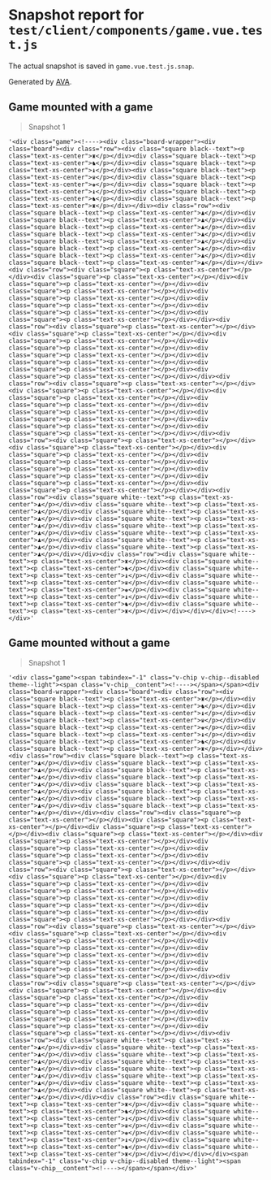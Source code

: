 # Snapshot report for `test/client/components/game.vue.test.js`

The actual snapshot is saved in `game.vue.test.js.snap`.

Generated by [AVA](https://ava.li).

## Game mounted with a game

> Snapshot 1

    '<div class="game"><!----><div class="board-wrapper"><div class="board"><div class="row"><div class="square black--text"><p class="text-xs-center">♜</p></div><div class="square black--text"><p class="text-xs-center">♞</p></div><div class="square black--text"><p class="text-xs-center">♝</p></div><div class="square black--text"><p class="text-xs-center">♛</p></div><div class="square black--text"><p class="text-xs-center">♚</p></div><div class="square black--text"><p class="text-xs-center">♝</p></div><div class="square black--text"><p class="text-xs-center">♞</p></div><div class="square black--text"><p class="text-xs-center">♜</p></div></div><div class="row"><div class="square black--text"><p class="text-xs-center">♟</p></div><div class="square black--text"><p class="text-xs-center">♟</p></div><div class="square black--text"><p class="text-xs-center">♟</p></div><div class="square black--text"><p class="text-xs-center">♟</p></div><div class="square black--text"><p class="text-xs-center">♟</p></div><div class="square black--text"><p class="text-xs-center">♟</p></div><div class="square black--text"><p class="text-xs-center">♟</p></div><div class="square black--text"><p class="text-xs-center">♟</p></div></div><div class="row"><div class="square"><p class="text-xs-center"></p></div><div class="square"><p class="text-xs-center"></p></div><div class="square"><p class="text-xs-center"></p></div><div class="square"><p class="text-xs-center"></p></div><div class="square"><p class="text-xs-center"></p></div><div class="square"><p class="text-xs-center"></p></div><div class="square"><p class="text-xs-center"></p></div><div class="square"><p class="text-xs-center"></p></div></div><div class="row"><div class="square"><p class="text-xs-center"></p></div><div class="square"><p class="text-xs-center"></p></div><div class="square"><p class="text-xs-center"></p></div><div class="square"><p class="text-xs-center"></p></div><div class="square"><p class="text-xs-center"></p></div><div class="square"><p class="text-xs-center"></p></div><div class="square"><p class="text-xs-center"></p></div><div class="square"><p class="text-xs-center"></p></div></div><div class="row"><div class="square"><p class="text-xs-center"></p></div><div class="square"><p class="text-xs-center"></p></div><div class="square"><p class="text-xs-center"></p></div><div class="square"><p class="text-xs-center"></p></div><div class="square"><p class="text-xs-center"></p></div><div class="square"><p class="text-xs-center"></p></div><div class="square"><p class="text-xs-center"></p></div><div class="square"><p class="text-xs-center"></p></div></div><div class="row"><div class="square"><p class="text-xs-center"></p></div><div class="square"><p class="text-xs-center"></p></div><div class="square"><p class="text-xs-center"></p></div><div class="square"><p class="text-xs-center"></p></div><div class="square"><p class="text-xs-center"></p></div><div class="square"><p class="text-xs-center"></p></div><div class="square"><p class="text-xs-center"></p></div><div class="square"><p class="text-xs-center"></p></div></div><div class="row"><div class="square white--text"><p class="text-xs-center">♟</p></div><div class="square white--text"><p class="text-xs-center">♟</p></div><div class="square white--text"><p class="text-xs-center">♟</p></div><div class="square white--text"><p class="text-xs-center">♟</p></div><div class="square white--text"><p class="text-xs-center">♟</p></div><div class="square white--text"><p class="text-xs-center">♟</p></div><div class="square white--text"><p class="text-xs-center">♟</p></div><div class="square white--text"><p class="text-xs-center">♟</p></div></div><div class="row"><div class="square white--text"><p class="text-xs-center">♜</p></div><div class="square white--text"><p class="text-xs-center">♞</p></div><div class="square white--text"><p class="text-xs-center">♝</p></div><div class="square white--text"><p class="text-xs-center">♛</p></div><div class="square white--text"><p class="text-xs-center">♚</p></div><div class="square white--text"><p class="text-xs-center">♝</p></div><div class="square white--text"><p class="text-xs-center">♞</p></div><div class="square white--text"><p class="text-xs-center">♜</p></div></div></div></div><!----></div>'

## Game mounted without a game

> Snapshot 1

    '<div class="game"><span tabindex="-1" class="v-chip v-chip--disabled theme--light"><span class="v-chip__content"><!----></span></span><div class="board-wrapper"><div class="board"><div class="row"><div class="square black--text"><p class="text-xs-center">♜</p></div><div class="square black--text"><p class="text-xs-center">♞</p></div><div class="square black--text"><p class="text-xs-center">♝</p></div><div class="square black--text"><p class="text-xs-center">♛</p></div><div class="square black--text"><p class="text-xs-center">♚</p></div><div class="square black--text"><p class="text-xs-center">♝</p></div><div class="square black--text"><p class="text-xs-center">♞</p></div><div class="square black--text"><p class="text-xs-center">♜</p></div></div><div class="row"><div class="square black--text"><p class="text-xs-center">♟</p></div><div class="square black--text"><p class="text-xs-center">♟</p></div><div class="square black--text"><p class="text-xs-center">♟</p></div><div class="square black--text"><p class="text-xs-center">♟</p></div><div class="square black--text"><p class="text-xs-center">♟</p></div><div class="square black--text"><p class="text-xs-center">♟</p></div><div class="square black--text"><p class="text-xs-center">♟</p></div><div class="square black--text"><p class="text-xs-center">♟</p></div></div><div class="row"><div class="square"><p class="text-xs-center"></p></div><div class="square"><p class="text-xs-center"></p></div><div class="square"><p class="text-xs-center"></p></div><div class="square"><p class="text-xs-center"></p></div><div class="square"><p class="text-xs-center"></p></div><div class="square"><p class="text-xs-center"></p></div><div class="square"><p class="text-xs-center"></p></div><div class="square"><p class="text-xs-center"></p></div></div><div class="row"><div class="square"><p class="text-xs-center"></p></div><div class="square"><p class="text-xs-center"></p></div><div class="square"><p class="text-xs-center"></p></div><div class="square"><p class="text-xs-center"></p></div><div class="square"><p class="text-xs-center"></p></div><div class="square"><p class="text-xs-center"></p></div><div class="square"><p class="text-xs-center"></p></div><div class="square"><p class="text-xs-center"></p></div></div><div class="row"><div class="square"><p class="text-xs-center"></p></div><div class="square"><p class="text-xs-center"></p></div><div class="square"><p class="text-xs-center"></p></div><div class="square"><p class="text-xs-center"></p></div><div class="square"><p class="text-xs-center"></p></div><div class="square"><p class="text-xs-center"></p></div><div class="square"><p class="text-xs-center"></p></div><div class="square"><p class="text-xs-center"></p></div></div><div class="row"><div class="square"><p class="text-xs-center"></p></div><div class="square"><p class="text-xs-center"></p></div><div class="square"><p class="text-xs-center"></p></div><div class="square"><p class="text-xs-center"></p></div><div class="square"><p class="text-xs-center"></p></div><div class="square"><p class="text-xs-center"></p></div><div class="square"><p class="text-xs-center"></p></div><div class="square"><p class="text-xs-center"></p></div></div><div class="row"><div class="square white--text"><p class="text-xs-center">♟</p></div><div class="square white--text"><p class="text-xs-center">♟</p></div><div class="square white--text"><p class="text-xs-center">♟</p></div><div class="square white--text"><p class="text-xs-center">♟</p></div><div class="square white--text"><p class="text-xs-center">♟</p></div><div class="square white--text"><p class="text-xs-center">♟</p></div><div class="square white--text"><p class="text-xs-center">♟</p></div><div class="square white--text"><p class="text-xs-center">♟</p></div></div><div class="row"><div class="square white--text"><p class="text-xs-center">♜</p></div><div class="square white--text"><p class="text-xs-center">♞</p></div><div class="square white--text"><p class="text-xs-center">♝</p></div><div class="square white--text"><p class="text-xs-center">♛</p></div><div class="square white--text"><p class="text-xs-center">♚</p></div><div class="square white--text"><p class="text-xs-center">♝</p></div><div class="square white--text"><p class="text-xs-center">♞</p></div><div class="square white--text"><p class="text-xs-center">♜</p></div></div></div></div><span tabindex="-1" class="v-chip v-chip--disabled theme--light"><span class="v-chip__content"><!----></span></span></div>'
